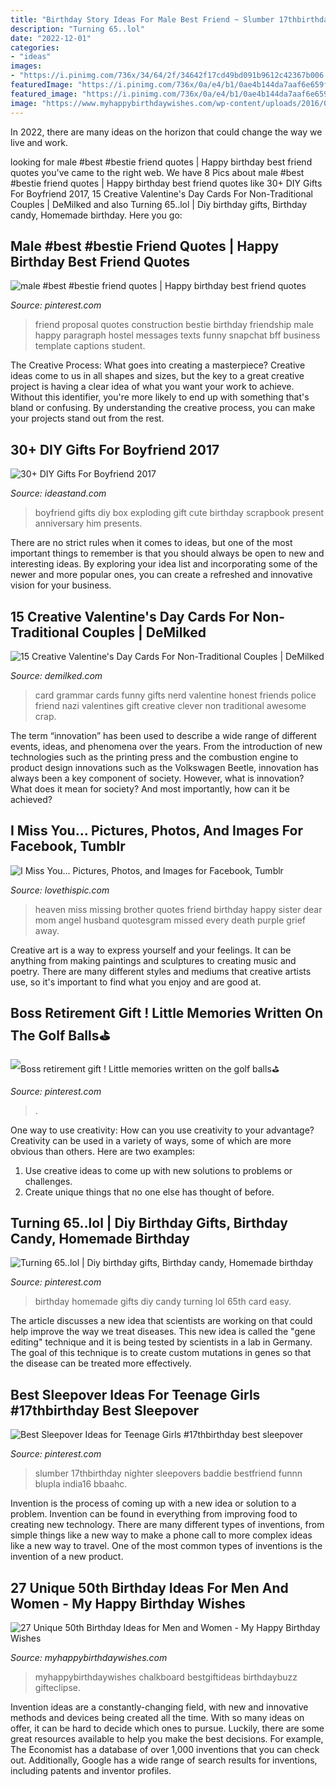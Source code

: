 ```yaml
---
title: "Birthday Story Ideas For Male Best Friend ~ Slumber 17thbirthday Nighter Sleepovers Baddie Bestfriend Funnn Blupla India16 Bbaahc"
description: "Turning 65..lol"
date: "2022-12-01"
categories:
- "ideas"
images:
- "https://i.pinimg.com/736x/34/64/2f/34642f17cd49bd091b9612c42367b006.jpg"
featuredImage: "https://i.pinimg.com/736x/0a/e4/b1/0ae4b144da7aaf6e659fb442cb6de040--retirement-parties-retirement-gifts.jpg"
featured_image: "https://i.pinimg.com/736x/0a/e4/b1/0ae4b144da7aaf6e659fb442cb6de040--retirement-parties-retirement-gifts.jpg"
image: "https://www.myhappybirthdaywishes.com/wp-content/uploads/2016/03/Welcome-Chalkboard-50th-Birthday-Ideas.jpg"
---
```



In 2022, there are many ideas on the horizon that could change the way we live and work.

	

		
looking for male #best #bestie friend quotes | Happy birthday best friend quotes you've came to the right web. We have 8 Pics about male #best #bestie friend quotes | Happy birthday best friend quotes like 30+ DIY Gifts For Boyfriend 2017, 15 Creative Valentine&#039;s Day Cards For Non-Traditional Couples | DeMilked and also Turning 65..lol | Diy birthday gifts, Birthday candy, Homemade birthday. Here you go:
		
    
## Male #best #bestie Friend Quotes | Happy Birthday Best Friend Quotes

<img loading=lazy src="https://i.pinimg.com/736x/98/2c/d2/982cd287705ffd6ad3fb00501fe53699.jpg" onerror="this.onerror=null;this.src='https://tse2.mm.bing.net/th?id=OIP.dN3JV1AF3OWdHS8KZisVVgHaNL&amp;pid=15.1';" alt="male #best #bestie friend quotes | Happy birthday best friend quotes">

_Source: pinterest.com_

>friend proposal quotes construction bestie birthday friendship male happy paragraph hostel messages texts funny snapchat bff business template captions student. 

	

The Creative Process: What goes into creating a masterpiece?
Creative ideas come to us in all shapes and sizes, but the key to a great creative project is having a clear idea of what you want your work to achieve. Without this identifier, you're more likely to end up with something that's bland or confusing. By understanding the creative process, you can make your projects stand out from the rest.

    
## 30+ DIY Gifts For Boyfriend 2017

<img loading=lazy src="http://ideastand.com/wp-content/uploads/2016/11/diy-gifts-for-boyfriend/12-diy-gifts-for-boyfriend.jpg" onerror="this.onerror=null;this.src='https://tse1.mm.bing.net/th?id=OIP.ZdPhG_Iz7qalhFFCSaOoWgHaJ6&amp;pid=15.1';" alt="30+ DIY Gifts For Boyfriend 2017">

_Source: ideastand.com_

>boyfriend gifts diy box exploding gift cute birthday scrapbook present anniversary him presents. 

	

There are no strict rules when it comes to ideas, but one of the most important things to remember is that you should always be open to new and interesting ideas. By exploring your idea list and incorporating some of the newer and more popular ones, you can create a refreshed and innovative vision for your business.

    
## 15 Creative Valentine&#039;s Day Cards For Non-Traditional Couples | DeMilked

<img loading=lazy src="https://www.demilked.com/magazine/wp-content/uploads/2017/02/funny-honest-valentines-day-love-cards-6.jpg" onerror="this.onerror=null;this.src='https://tse4.mm.bing.net/th?id=OIP.u5ikVMfWU7JJU1WjmlJW6gHaHa&amp;pid=15.1';" alt="15 Creative Valentine&#039;s Day Cards For Non-Traditional Couples | DeMilked">

_Source: demilked.com_

>card grammar cards funny gifts nerd valentine honest friends police friend nazi valentines gift creative clever non traditional awesome crap. 

	

The term “innovation” has been used to describe a wide range of different events, ideas, and phenomena over the years. From the introduction of new technologies such as the printing press and the combustion engine to product design innovations such as the Volkswagen Beetle, innovation has always been a key component of society. However, what is innovation? What does it mean for society? And most importantly, how can it be achieved?

    
## I Miss You... Pictures, Photos, And Images For Facebook, Tumblr

<img loading=lazy src="http://www.lovethispic.com/uploaded_images/209932-I-Miss-You....jpg" onerror="this.onerror=null;this.src='https://tse2.mm.bing.net/th?id=OIP.KrHFl5teIo9T5GGkUlGYWgHaH4&amp;pid=15.1';" alt="I Miss You... Pictures, Photos, and Images for Facebook, Tumblr">

_Source: lovethispic.com_

>heaven miss missing brother quotes friend birthday happy sister dear mom angel husband quotesgram missed every death purple grief away. 

	

Creative art is a way to express yourself and your feelings. It can be anything from making paintings and sculptures to creating music and poetry. There are many different styles and mediums that creative artists use, so it's important to find what you enjoy and are good at.

    
## Boss Retirement Gift ! Little Memories Written On The Golf Balls⛳️

<img loading=lazy src="https://i.pinimg.com/736x/0a/e4/b1/0ae4b144da7aaf6e659fb442cb6de040--retirement-parties-retirement-gifts.jpg" onerror="this.onerror=null;this.src='https://tse3.mm.bing.net/th?id=OIP.-XQstZ--d5waOORJIWeh2wHaJ3&amp;pid=15.1';" alt="Boss retirement gift ! Little memories written on the golf balls⛳️">

_Source: pinterest.com_

>. 

	

One way to use creativity: How can you use creativity to your advantage?
Creativity can be used in a variety of ways, some of which are more obvious than others. Here are two examples: 
1. Use creative ideas to come up with new solutions to problems or challenges.
2. Create unique things that no one else has thought of before.

    
## Turning 65..lol | Diy Birthday Gifts, Birthday Candy, Homemade Birthday

<img loading=lazy src="https://i.pinimg.com/originals/5f/c4/7f/5fc47fce9f126bddd39a6456ae098ce6.jpg" onerror="this.onerror=null;this.src='https://tse3.mm.bing.net/th?id=OIP.wwrB4sLxIQUIqJl1zijM8AHaJ4&amp;pid=15.1';" alt="Turning 65..lol | Diy birthday gifts, Birthday candy, Homemade birthday">

_Source: pinterest.com_

>birthday homemade gifts diy candy turning lol 65th card easy. 

	

The article discusses a new idea that scientists are working on that could help improve the way we treat diseases. This new idea is called the "gene editing" technique and it is being tested by scientists in a lab in Germany. The goal of this technique is to create custom mutations in genes so that the disease can be treated more effectively.

    
## Best Sleepover Ideas For Teenage Girls #17thbirthday Best Sleepover

<img loading=lazy src="https://i.pinimg.com/736x/34/64/2f/34642f17cd49bd091b9612c42367b006.jpg" onerror="this.onerror=null;this.src='https://tse3.mm.bing.net/th?id=OIP.-LPdddo0qrcDoioaEU1CJAHaNJ&amp;pid=15.1';" alt="Best Sleepover Ideas for Teenage Girls #17thbirthday best sleepover">

_Source: pinterest.com_

>slumber 17thbirthday nighter sleepovers baddie bestfriend funnn blupla india16 bbaahc. 

	

Invention is the process of coming up with a new idea or solution to a problem. Invention can be found in everything from improving food to creating new technology. There are many different types of inventions, from simple things like a new way to make a phone call to more complex ideas like a new way to travel. One of the most common types of inventions is the invention of a new product.

    
## 27 Unique 50th Birthday Ideas For Men And Women - My Happy Birthday Wishes

<img loading=lazy src="https://www.myhappybirthdaywishes.com/wp-content/uploads/2016/03/Welcome-Chalkboard-50th-Birthday-Ideas.jpg" onerror="this.onerror=null;this.src='https://tse3.mm.bing.net/th?id=OIP.OacuGSmDo4E4zZmtY_zUTgHaJ4&amp;pid=15.1';" alt="27 Unique 50th Birthday Ideas for Men and Women - My Happy Birthday Wishes">

_Source: myhappybirthdaywishes.com_

>myhappybirthdaywishes chalkboard bestgiftideas birthdaybuzz gifteclipse. 

	

Invention ideas are a constantly-changing field, with new and innovative methods and devices being created all the time. With so many ideas on offer, it can be hard to decide which ones to pursue. Luckily, there are some great resources available to help you make the best decisions. For example, The Economist has a database of over 1,000 inventions that you can check out. Additionally, Google has a wide range of search results for inventions, including patents and inventor profiles.

